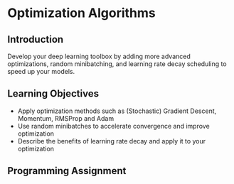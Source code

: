 # Optimization Algorithms

## Introduction
Develop your deep learning toolbox by adding more advanced optimizations, random minibatching, and learning rate decay scheduling to speed up your models.

## Learning Objectives
* Apply optimization methods such as (Stochastic) Gradient Descent, Momentum, RMSProp and Adam
* Use random minibatches to accelerate convergence and improve optimization
* Describe the benefits of learning rate decay and apply it to your optimization

## Programming Assignment
